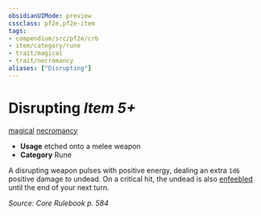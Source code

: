 ```yaml
---
obsidianUIMode: preview
cssclass: pf2e,pf2e-item
tags:
- compendium/src/pf2e/crb
- item/category/rune
- trait/magical
- trait/necromancy
aliases: ["Disrupting"]
---
```

# Disrupting *Item 5+*  
[magical](/rules/traits/magical.md)  [necromancy](/rules/traits/necromancy.md)  

- **Usage** etched onto a melee weapon
- **Category** Rune

A disrupting weapon pulses with positive energy, dealing an extra `1d6` positive damage to undead. On a critical hit, the undead is also [enfeebled](/rules/conditions.md#Enfeebled) until the end of your next turn.

*Source: Core Rulebook p. 584*